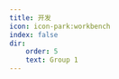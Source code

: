 ```yaml
---
title: 开发
icon: icon-park:workbench
index: false
dir:
    order: 5
    text: Group 1
---
```


 <Catalog />